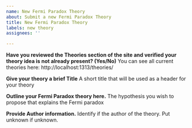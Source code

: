 ```yaml
---
name: New Fermi Paradox Theory
about: Submit a new Fermi Paradox Theory
title: New Fermi Paradox Theory
labels: new theory
assignees: ''

---
```


**Have you reviewed the Theories section of the site and verified your theory idea is not already present? (Yes/No)**
You can see all current theories here: http://localhost:1313/theories/

**Give your theory a brief Title**
A short title that will be used as a header for your theory

**Outline your Fermi Paradox theory here.**
The hypothesis you wish to propose that explains the Fermi paradox

**Provide Author information.**
Identify if the author of the theory. Put unknown if unknown.
